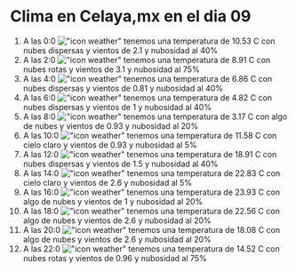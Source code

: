 # Clima en Celaya,mx en el dia 09

1. A las 0:0 !["icon weather"](http://openweathermap.org/img/w/03n.png) tenemos una temperatura de 10.53 C con nubes dispersas y  vientos de 2.1 y nubosidad al 40%
1. A las 2:0 !["icon weather"](http://openweathermap.org/img/w/04n.png) tenemos una temperatura de 8.91 C con nubes rotas y  vientos de 3.1 y nubosidad al 75%
1. A las 4:0 !["icon weather"](http://openweathermap.org/img/w/03n.png) tenemos una temperatura de 6.86 C con nubes dispersas y  vientos de 0.81 y nubosidad al 40%
1. A las 6:0 !["icon weather"](http://openweathermap.org/img/w/03n.png) tenemos una temperatura de 4.82 C con nubes dispersas y  vientos de 1 y nubosidad al 40%
1. A las 8:0 !["icon weather"](http://openweathermap.org/img/w/02d.png) tenemos una temperatura de 3.17 C con algo de nubes y  vientos de 0.93 y nubosidad al 20%
1. A las 10:0 !["icon weather"](http://openweathermap.org/img/w/01d.png) tenemos una temperatura de 11.58 C con cielo claro y  vientos de 0.93 y nubosidad al 5%
1. A las 12:0 !["icon weather"](http://openweathermap.org/img/w/03d.png) tenemos una temperatura de 18.91 C con nubes dispersas y  vientos de 1.5 y nubosidad al 40%
1. A las 14:0 !["icon weather"](http://openweathermap.org/img/w/01d.png) tenemos una temperatura de 22.83 C con cielo claro y  vientos de 2.6 y nubosidad al 5%
1. A las 16:0 !["icon weather"](http://openweathermap.org/img/w/02d.png) tenemos una temperatura de 23.93 C con algo de nubes y  vientos de 1 y nubosidad al 20%
1. A las 18:0 !["icon weather"](http://openweathermap.org/img/w/02d.png) tenemos una temperatura de 22.56 C con algo de nubes y  vientos de 2.6 y nubosidad al 20%
1. A las 20:0 !["icon weather"](http://openweathermap.org/img/w/02n.png) tenemos una temperatura de 18.08 C con algo de nubes y  vientos de 2.6 y nubosidad al 20%
1. A las 22:0 !["icon weather"](http://openweathermap.org/img/w/04n.png) tenemos una temperatura de 14.52 C con nubes rotas y  vientos de 0.96 y nubosidad al 75%
